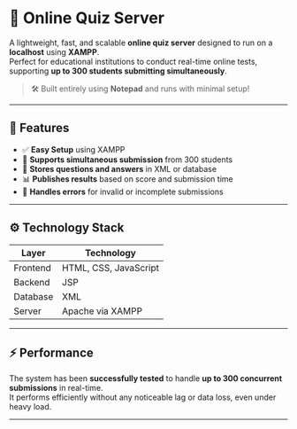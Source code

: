 # 🧠 Online Quiz Server

A lightweight, fast, and scalable **online quiz server** designed to run on a **localhost** using **XAMPP**.  
Perfect for educational institutions to conduct real-time online tests, supporting **up to 300 students submitting simultaneously**.

> 🛠️ Built entirely using **Notepad** and runs with minimal setup!

---

## 📌 Features

- ✅ **Easy Setup** using XAMPP
- 👥 **Supports simultaneous submission** from 300 students
- 📄 **Stores questions and answers** in XML or database
- 📊 **Publishes results** based on score and submission time
- 🧾 **Handles errors** for invalid or incomplete submissions

---

## ⚙️ Technology Stack

| Layer      | Technology          |
|------------|---------------------|
| Frontend   | HTML, CSS, JavaScript |
| Backend    | JSP                 |
| Database   | XML                 |
| Server     | Apache via XAMPP   |

---

## ⚡ Performance

The system has been **successfully tested** to handle **up to 300 concurrent submissions** in real-time.  
It performs efficiently without any noticeable lag or data loss, even under heavy load.

---
